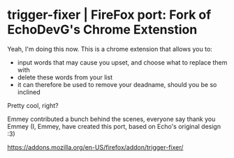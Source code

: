 # trigger-fixer | FireFox port: Fork of EchoDevG's Chrome Extenstion

Yeah, I'm doing this now. This is a chrome extension that allows you to:
* input words that may cause you upset, and choose what to replace them with
* delete these words from your list
* it can therefore be used to remove your deadname, should you be so inclined

Pretty cool, right?

Emmey contributed a bunch behind the scenes, everyone say thank you Emmey (I, Emmey, have created this port, based on Echo's original design :3)

https://addons.mozilla.org/en-US/firefox/addon/trigger-fixer/
